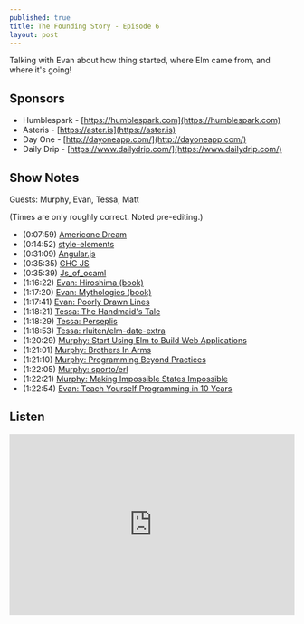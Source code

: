 ```yaml
---
published: true
title: The Founding Story - Episode 6
layout: post
---
```

Talking with Evan about how thing started, where Elm came from, and where it's going!

## Sponsors

- Humblespark - [https://humblespark.com](https://humblespark.com)
- Asteris - [https://aster.is](https://aster.is)
- Day One - [http://dayoneapp.com/](http://dayoneapp.com/)
- Daily Drip - [https://www.dailydrip.com/](https://www.dailydrip.com/)

## Show Notes

Guests: Murphy, Evan, Tessa, Matt

(Times are only roughly correct. Noted pre-editing.)

- (0:07:59) [Americone Dream](http://www.benjerry.com/flavors/americone-dream-ice-cream)
- (0:14:52) [style-elements](http://package.elm-lang.org/packages/mdgriffith/style-elements/latest)
- (0:31:09) [Angular.js](https://angularjs.org/)
- (0:35:35) [GHC JS](https://github.com/ghcjs/ghcjs)
- (0:35:39) [Js_of_ocaml](https://github.com/ocsigen/js_of_ocaml)
- (1:16:22) [Evan: Hiroshima (book)](https://en.wikipedia.org/wiki/Hiroshima_(book))
- (1:17:20) [Evan: Mythologies (book)](https://en.wikipedia.org/wiki/Mythologies_(book))
- (1:17:41) [Evan: Poorly Drawn Lines](http://poorlydrawnlines.com/comic/shapes-club/)
- (1:18:21) [Tessa: The Handmaid's Tale](http://www.goodreads.com/book/show/38447.The_Handmaid_s_Tale)
- (1:18:29) [Tessa: Perseplis](http://www.goodreads.com/book/show/991197.The_Complete_Persepolis)
- (1:18:53) [Tessa: rluiten/elm-date-extra](https://github.com/rluiten/elm-date-extra)
- (1:20:29) [Murphy: Start Using Elm to Build Web Applications](https://egghead.io/courses/start-using-elm-to-build-web-applications)
- (1:21:01) [Murphy: Brothers In Arms](https://www.amazon.com/dp/B000FC1LPG/ref=dp-kindle-redirect?_encoding=UTF8&btkr=1)
- (1:21:10) [Murphy: Programming Beyond Practices](http://shop.oreilly.com/product/0636920047391.do)
- (1:22:05) [Murphy: sporto/erl](http://package.elm-lang.org/packages/sporto/erl/latest)
- (1:22:21) [Murphy: Making Impossible States Impossible](https://www.youtube.com/watch?v=IcgmSRJHu_8)
- (1:22:54) [Evan: Teach Yourself Programming in 10 Years](http://wiki.c2.com/?TeachYourselfProgrammingInTenYears)


## Listen
<iframe src="https://cast.rocks/player/6039/Elm-Town-6-Origin-Story.mp3?episodeTitle=The%20Founding%20Story%2C%20Elm%20Town%20-%20Episode%206&podcastTitle=Elm%20Town&episodeDate=December%205th%2C%202016&imageURL=https%3A%2F%2Fcast.rocks%2Fhosting%2F6039%2Ffeeds%2F8YSE5.jpg&itunesLink=https%3A%2F%2Fitunes.apple.com%2Fus%2Fpodcast%2Felm-town%2Fid1158047037%3Fmt%3D2" style="border: none; min-height: 265px; max-height: 320px; max-width: 558px; min-width: 270px; width: 100%; height: 100%;" scrollbars="no"></iframe>
